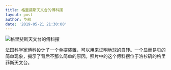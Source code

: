 ```yaml
---
title: 格里斐斯天文台的傅科摆
layout: post
author: 华航
date: '2019-05-21 21:30:00'
---
```


![格里斐斯天文台的傅科摆](https://dl.darkmatter.cn/albums/2008/%E6%A0%BC%E9%87%8C%E6%96%90%E6%96%AF%E5%A4%A9%E6%96%87%E5%8F%B0%E7%9A%84%E5%82%85%E7%A7%91%E6%91%86/DSC_4615.JPG)

法国科学家傅科设计了一个单摆装置，可以用来证明地球的自转。一个显而易见的简单现象，揭示了背后不那么简单的原因。照片中的这个傅科摆位于洛杉矶的格里菲斯天文台。
